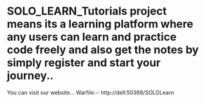 # SOLO_LEARN_Tutorials project means its a learning platform where any users can learn and practice code freely and also get the notes by simply register and start your journey..

You can visit our website...
Warfile::- http://dell:50368/SOLOLearn
